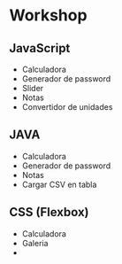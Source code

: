 # Workshop 

## JavaScript

- Calculadora
- Generador de password
- Slider
- Notas
- Convertidor de unidades 

## JAVA

- Calculadora
- Generador de password
- Notas 
- Cargar CSV en tabla


## CSS (Flexbox)

- Calculadora
- Galeria
- 